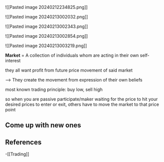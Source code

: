 
![[Pasted image 20240212234825.png]]

![[Pasted image 20240213002032.png]]

![[Pasted image 20240213002343.png]]

![[Pasted image 20240213002854.png]]

![[Pasted image 20240213003219.png]]

**Market** = A collection of individuals whom are acting in their own self-interest

they all want profit from future price movement of said market

--> They create the movement from expression of their own beliefs


most known trading principle: buy low, sell high

so when you are passive participate/maker waiting for the price to hit your desired prices to enter or exit, others have to move the market to that price point


## Come up with new ones

## References
<!-- Links to pages not referenced in the content -->
-[[Trading]] 